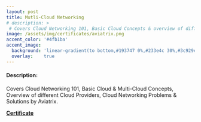 ```yaml
---
layout: post
title: Mutli-Cloud Networking
# description: >
 # Covers Cloud Networking 101, Basic Cloud Concepts & overview of differnet cloud providers.
image: /assets/img/certificates/aviatrix.png
accent_color: '#4fb1ba'
accent_image:
  background: 'linear-gradient(to bottom,#193747 0%,#233e4c 30%,#3c929e 50%,#d5d5d4 70%,#cdccc8 100%)'
  overlay:    true
---
```

#### Description: 
Covers Cloud Networking 101, Basic Cloud & Multi-Cloud Concepts, Overview of different Cloud Providers, Cloud Networking Problems & Solutions by Aviatrix.

[**Certificate**](/assets/img/certificates/certificate-of-completion-for-aviatrix-ace-associate.pdf)
